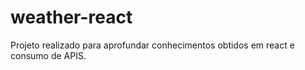 # weather-react
Projeto realizado para aprofundar conhecimentos obtidos em react e consumo de APIS.
